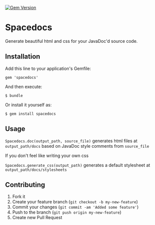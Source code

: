 [![Gem Version](https://badge.fury.io/rb/spacedocs.png)](http://badge.fury.io/rb/spacedocs)

# Spacedocs

Generate beautiful html and css for your JavaDoc'd source code.

## Installation

Add this line to your application's Gemfile:

    gem 'spacedocs'

And then execute:

    $ bundle

Or install it yourself as:

    $ gem install spacedocs

## Usage

`Spacedocs.doc(output_path, source_file)` generates html files at `output_path/docs` based on JavaDoc style comments from `source_file`

If you don't feel like writing your own css

`Spacedocs.generate_css(output_path)` generates a default stylesheet at `output_path/docs/stylesheets`

## Contributing

1. Fork it
2. Create your feature branch (`git checkout -b my-new-feature`)
3. Commit your changes (`git commit -am 'Added some feature'`)
4. Push to the branch (`git push origin my-new-feature`)
5. Create new Pull Request
